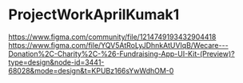 # ProjectWorkAprilKumak1

[https://www.figma.com/community/file/1214749193432904418
](https://www.figma.com/file/YQV5AtRoLyJDhnkAtUVIqB/Wecare---Donation%2C-Charity%2C-%26-Fundraising-App-UI-Kit-(Preview)?type=design&node-id=3441-68028&mode=design&t=KPUBz166sYwWdhOM-0)https://www.figma.com/file/YQV5AtRoLyJDhnkAtUVIqB/Wecare---Donation%2C-Charity%2C-%26-Fundraising-App-UI-Kit-(Preview)?type=design&node-id=3441-68028&mode=design&t=KPUBz166sYwWdhOM-0
